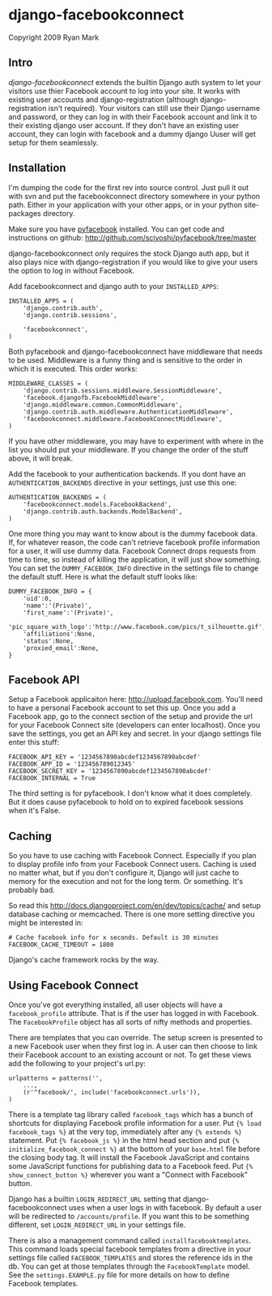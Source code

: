 django-facebookconnect
======================

Copyright 2009 Ryan Mark


Intro
-----

*django-facebookconnect* extends the builtin Django auth system to let your visitors use thier Facebook account to log into your site. It works with existing user accounts and django-registration (although django-registration isn't required). Your visitors can still use their Django username and password, or they can log in with their Facebook account and link it to their existing django user account. If they don't have an existing user account, they can login with facebook and a dummy django Uuser will get setup for them seamlessly.

Installation
------------

I'm dumping the code for the first rev into source control. Just pull it out with svn and put the facebookconnect directory somewhere in your python path. Either in your application with your other apps, or in your python site-packages directory.

Make sure you have [pyfacebook](http://github.com/sciyoshi/pyfacebook/tree/master) installed. You can get code and instructions on github: http://github.com/sciyoshi/pyfacebook/tree/master

django-facebookconnect only requires the stock Django auth app, but it also plays nice with django-registration if you would like to give your users the option to log in without Facebook.

Add facebookconnect and django auth to your `INSTALLED_APPS`:

    INSTALLED_APPS = (
        'django.contrib.auth',
        'django.contrib.sessions',

        'facebookconnect',
    )

Both pyfacebook and django-facebookconnect have middleware that needs to be used. Middleware is a funny thing and is sensitive to the order in which it is executed. This order works:

    MIDDLEWARE_CLASSES = (
        'django.contrib.sessions.middleware.SessionMiddleware',
        'facebook.djangofb.FacebookMiddleware',
        'django.middleware.common.CommonMiddleware',
        'django.contrib.auth.middleware.AuthenticationMiddleware',
        'facebookconnect.middleware.FacebookConnectMiddleware',
    )

If you have other middleware, you may have to experiment with where in the list you should put your middleware. If you change the order of the stuff above, it will break.

Add the facebook to your authentication backends. If you dont have an `AUTHENTICATION_BACKENDS` directive in your settings, just use this one:

    AUTHENTICATION_BACKENDS = (
        'facebookconnect.models.FacebookBackend',
        'django.contrib.auth.backends.ModelBackend',
    )

One more thing you may want to know about is the dummy facebook data. If, for whatever reason, the code can't retrieve facebook profile information for a user, it will use dummy data. Facebook Connect drops requests from time to time, so instead of killing the application, it will just show something. You can set the `DUMMY_FACEBOOK_INFO` directive in the settings file to change the default stuff. Here is what the default stuff looks like:

    DUMMY_FACEBOOK_INFO = {
        'uid':0,
        'name':'(Private)',
        'first_name':'(Private)',
        'pic_square_with_logo':'http://www.facebook.com/pics/t_silhouette.gif',
        'affiliations':None,
        'status':None,
        'proxied_email':None,
    }

Facebook API
------------

Setup a Facebook applicaiton here: http://upload.facebook.com. You'll need to have a personal Facebook account to set this up. Once you add a Facebook app, go to the connect section of the setup and provide the url for your Facebook Connect site (developers can enter localhost). Once you save the settings, you get an API key and secret. In your django settings file enter this stuff:

    FACEBOOK_API_KEY = '1234567890abcdef1234567890abcdef'
    FACEBOOK_APP_ID = '123456789012345'
    FACEBOOK_SECRET_KEY = '1234567890abcdef1234567890abcdef'
    FACEBOOK_INTERNAL = True

The third setting is for pyfacebook. I don't know what it does completely. But it does cause pyfacebook to hold on to expired facebook sessions when it's False.

Caching
-------

So you have to use caching with Facebook Connect. Especially if you plan to display profile info from your Facebook Connect users. Caching is used no matter what, but if you don't configure it, Django will just cache to memory for the execution and not for the long term. Or something. It's probably bad.

So read this http://docs.djangoproject.com/en/dev/topics/cache/ and setup database caching or memcached. There is one more setting directive you might be interested in:

    # Cache facebook info for x seconds. Default is 30 minutes
    FACEBOOK_CACHE_TIMEOUT = 1800

Django's cache framework rocks by the way.

Using Facebook Connect
----------------------

Once you've got everything installed, all user objects will have a `facebook_profile` attribute. That is if the user has logged in with Facebook. The `FacebookProfile` object has all sorts of nifty methods and properties.

There are templates that you can override. The setup screen is presented to a new Facebook user when they first log in. A user can then choose to link their Facebook account to an existing account or not. To get these views add the following to your project's url.py:

    urlpatterns = patterns('',
        ...,
        (r'^facebook/', include('facebookconnect.urls')),
    )

There is a template tag library called `facebook_tags` which has a bunch of shortcuts for displaying Facebook profile information for a user. Put
`{% load facebook_tags %}`
at the very top, immediately after any `{% extends %}` statement. Put
`{% facebook_js %}`
in the html head section and put
`{% initialize_facebook_connect %}`
at the bottom of your `base.html` file before the closing body tag. It will install the Facebook JavaScript and contains some JavaScript functions for publishing data to a Facebook feed. Put 
`{% show_connect_button %}`
wherever you want a "Connect with Facebook" button.

Django has a builtin `LOGIN_REDIRECT_URL` setting that django-facebookconnect uses when a user logs in with facebook. By default a user will be redirected to `/accounts/profile`. If you want this to be something different, set `LOGIN_REDIRECT_URL` in your settings file.

There is also a management command called `installfacebooktemplates`. This command loads special facebook templates from a directive in your settings file called `FACEBOOK_TEMPLATES` and stores the reference ids in the db. You can get at those templates through the `FacebookTemplate` model. See the `settings.EXAMPLE.py` file for more details on how to define Facebook templates.
